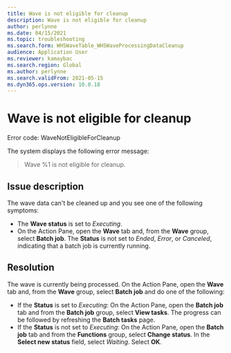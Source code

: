 ```yaml
---
title: Wave is not eligible for cleanup
description: Wave is not eligible for cleanup
author: perlynne
ms.date: 04/15/2021
ms.topic: troubleshooting
ms.search.form: WHSWaveTable_WHSWaveProcessingDataCleanup
audience: Application User
ms.reviewer: kamaybac
ms.search.region: Global
ms.author: perlynne
ms.search.validFrom: 2021-05-15
ms.dyn365.ops.version: 10.0.18
---
```


# Wave is not eligible for cleanup

Error code: WaveNotEligibleForCleanup

The system displays the following error message:

> Wave %1 is not eligible for cleanup.

## Issue description

The wave data can't be cleaned up and you see one of the following symptoms:

- The **Wave status** is set to *Executing*.
- On the Action Pane, open the **Wave** tab and, from the **Wave** group, select **Batch job**. The **Status** is not set to *Ended*, *Error*, or *Canceled*, indicating that a batch job is currently running.

## Resolution

The wave is currently being processed. On the Action Pane, open the **Wave** tab and, from the **Wave** group, select **Batch job** and do one of the following:

- If the **Status** is set to *Executing*: On the Action Pane, open the **Batch job** tab and from the **Batch job** group, select **View tasks**. The progress can be followed by refreshing the **Batch tasks** page.
- If the **Status** is not set to *Executing*: On the Action Pane, open the **Batch job** tab and from the **Functions** group, select **Change status**. In the **Select new status** field, select *Waiting*. Select **OK**.

